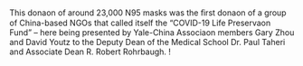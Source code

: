 This donaon of around 23,000 N95 masks was the ﬁrst donaon of a group of China-based NGOs that called itself the “COVID-19 Life Preservaon Fund” – here being presented by Yale-China Associaon members Gary Zhou and David Youtz to the Deputy Dean of the Medical School Dr. Paul Taheri and Associate Dean R. Robert Rohrbaugh.
! 
